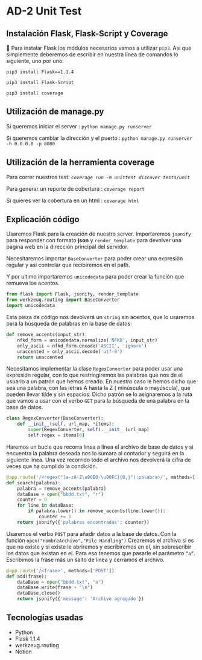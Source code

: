 # AD-2 Unit Test

## Instalación Flask, Flask-Script y Coverage

🚨 Para instalar Flask los módulos necesarios vamos a utilizar `pip3`. Así que simplemente deberemos de escribir en nuestra línea de comandos lo siguiente, uno por uno:

`pip3 install Flask==1.1.4`

`pip3 install Flask-Script`

`pip3 install coverage`


## Utilización de manage.py

Si queremos iniciar el server : `python manage.py runserver`

Si queremos cambiar la dirección y el puerto : `python manage.py runserver -h 0.0.0.0 -p 8080`

## Utilización de la herramienta coverage

Para correr nuestros test: *`coverage run -m unittest discover tests/unit`*

Para generar un reporte de cobertura : `coverage report`

Si quieres ver la cobertura en un html : `coverage html`

## Explicación código

Usaremos Flask para la creación de nuestro server. Importaremos `jsonify` para responder con formato **json** y `render_template` para devolver una pagina web en la dirección principal del servidor.

Necesitaremos importar `BaseConverter` para poder crear una expresión regular y así controlar que recibiremos en el path.

Y por ultimo importaremos `unicodedata` para poder crear la función que remueva los acentos. 

```python
from flask import Flask, jsonify, render_template
from werkzeug.routing import BaseConverter
import unicodedata
```

Esta pieza de código nos devolverá un `string` sin acentos, que lo usaremos para la búsqueda de palabras en la base de datos:

```python
def remove_accents(input_str):
    nfkd_form = unicodedata.normalize('NFKD', input_str)
    only_ascii = nfkd_form.encode('ASCII', 'ignore')
    unaccented = only_ascii.decode('utf-8')
    return unaccented
```

Necesitamos implementar la clase `RegexConverter` para poder usar una expresión regular, con lo que restringiremos las palabras que nos de el usuario a un patrón que hemos creado. En nuestro caso le hemos dicho que sea una palabra, con las letras A hasta la Z ( minúscula o mayúscula), que pueden llevar tilde y sin espacios.  Dicho patrón se lo asignaremos a la ruta que vamos a usar con el verbo `GET` para la búsqueda de una palabra en la base de datos.

```python
class RegexConverter(BaseConverter):
    def __init__(self, url_map, *items):
        super(RegexConverter, self).__init__(url_map)
        self.regex = items[0]
```

Haremos un bucle que recorra línea a línea el archivo de base de datos y si encuentra la palabra deseada nos lo sumara al contador y seguirá en la siguiente línea. Una vez recorrido todo el archivo nos devolverá la cifra de veces que ha cumplido la condición.

```python
@app.route('/<regex("[a-zA-Z\u00E0-\u00FC]{0,}"):palabra>/', methods=['GET'])
def search(palabra):
    palabra = remove_accents(palabra)
    dataBase = open("bbdd.txt", "r")
    counter = 0
    for line in dataBase:
        if palabra.lower() in remove_accents(line.lower()):
            counter += 1
    return jsonify({'palabras encontradas': counter})
```

Usaremos el verbo `POST` para añadir datos a la base de datos. Con la función `open("nombreArchivo","File Handling")` Crearemos el archivo si es que no existe y si existe le abriremos y escribiremos en el, sin sobrescribir los datos que existan en el. Para eso tenemos que pasarle el parámetro `“a”`. Escribimos la frase más un salto de línea y cerramos el archivo.

```python
@app.route('/<frase>', methods=['POST'])
def add(frase):
    dataBase = open("bbdd.txt", "a")
    dataBase.write(frase + "\n")
    dataBase.close()
    return jsonify({'message': 'Archivo agregado'})
```

## Tecnologías usadas

- Python
- Flask 1.1.4
- werkzeug.routing
- Notion